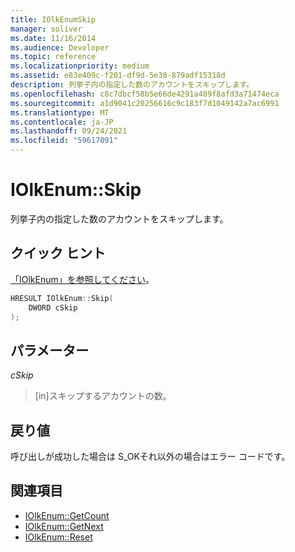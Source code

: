 ```yaml
---
title: IOlkEnumSkip
manager: soliver
ms.date: 11/16/2014
ms.audience: Developer
ms.topic: reference
ms.localizationpriority: medium
ms.assetid: e83e409c-f201-df9d-5e30-879adf15318d
description: 列挙子内の指定した数のアカウントをスキップします。
ms.openlocfilehash: c8c7dbcf58b5e66de4291a489f8afd3a71474eca
ms.sourcegitcommit: a1d9041c20256616c9c183f7d1049142a7ac6991
ms.translationtype: MT
ms.contentlocale: ja-JP
ms.lasthandoff: 09/24/2021
ms.locfileid: "59617091"
---
```

# <a name="iolkenumskip"></a>IOlkEnum::Skip

列挙子内の指定した数のアカウントをスキップします。
  
## <a name="quick-info"></a>クイック ヒント

[「IOlkEnum」を参照してください](iolkenum.md)。
  
```cpp
HRESULT IOlkEnum::Skip(  
    DWORD cSkip 
);
```

## <a name="parameters"></a>パラメーター

_cSkip_
  
> [in]スキップするアカウントの数。
    
## <a name="return-values"></a>戻り値

呼び出しが成功した場合は S_OKそれ以外の場合はエラー コードです。
  
## <a name="see-also"></a>関連項目

- [IOlkEnum::GetCount](iolkenum-getcount.md) 
- [IOlkEnum::GetNext](iolkenum-getnext.md)  
- [IOlkEnum::Reset](iolkenum-reset.md)

